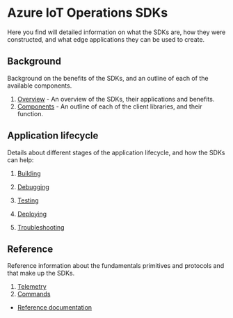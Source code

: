 # Azure IoT Operations SDKs

Here you find will detailed information on what the SDKs are, how they were constructed, and what edge applications they can be used to create.

## Background

Background on the benefits of the SDKs, and an outline of each of the available components.

1. [Overview](overview.md) - An overview of the SDKs, their applications and benefits.
1. [Components](components.md) - An outline of each of the client libraries, and their function.

## Application lifecycle

Details about different stages of the application lifecycle, and how the SDKs can help:

1. [Building]()
1. [Debugging]()
1. [Testing]()
1. [Deploying]()



1. [Troubleshooting](troubleshooting.md)

## Reference

Reference information about the fundamentals primitives and protocols and that make up the SDKs.

1. [Telemetry](reference/command-api.md)
1. [Commands](reference/telemetry-api.md)


* [Reference documentation](reference)
